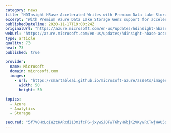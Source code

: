 ```yaml
---
category: news
title: "HDInsight HBase Accelerated Writes with Premium Data Lake Storage Gen2 is now generally available"
excerpt: "With Premium Azure Data Lake Storage Gen2 support for accelerated writes HDInsight HBase cluster, customers can now have increased read performance compared to standard storage and also take advantage of Hierarchical namespace feature of Azure Data Lake Storage Gen2."
publishedDateTime: 2020-11-17T19:00:24Z
originalUrl: "https://azure.microsoft.com/en-us/updates/hdinsight-hbase-accelerated-writes-with-premium-adls-gen2-is-now-generally-available/"
webUrl: "https://azure.microsoft.com/en-us/updates/hdinsight-hbase-accelerated-writes-with-premium-adls-gen2-is-now-generally-available/"
type: article
quality: 73
heat: 73
published: true

provider:
  name: Microsoft
  domain: microsoft.com
  images:
    - url: "https://smartableai.github.io/microsoft-azure/assets/images/organizations/microsoft.com-50x50.jpg"
      width: 50
      height: 50

topics:
  - Azure
  - Analytics
  - Storage

secured: "5f7V0HxLqIW2tHARcdI13m1fcPG+jxywSJ0FwT6hyH6bjK2VKyVRCTwjWAU5zmOmaQyzbUnfOdgsZk7qBr1xfClu122bajDpaYrLfJ1PtrJGy2PVLmFI+koU5woCvD8TCzn6junCAOlWvH+I3IftPLsEwJs+zSAM5wZ6LuUMC6s4FnmVfEAeRF4+y2px0pIpf8hB40tKfjhaGT0YgopefZgzdPW4b9qpFmP596zVJDPgYKY1T6gBySA5b29joyAt5N4U+yI2DcgRHw312RipYHw38egzdFMnpuSxz3zSRCzF8UfZFlxajD4bE1O5+/NmIpUKUW/Fv5TPytdm4K0kA1ZHubDHiM2Xb3f/EuKdKUY=;9fHkOuecqvog5xMU/4BU5g=="
---
```


